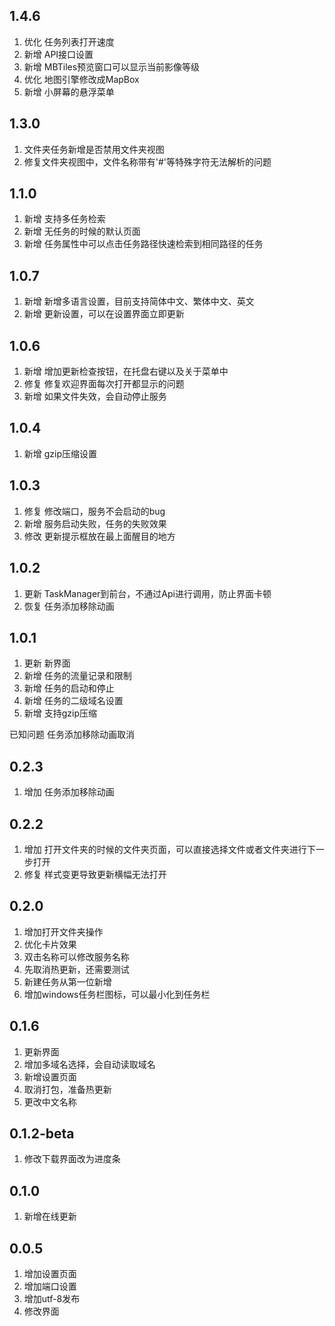## 1.4.6
1. 优化 任务列表打开速度
2. 新增 API接口设置
3. 新增 MBTiles预览窗口可以显示当前影像等级
4. 优化 地图引擎修改成MapBox
5. 新增 小屏幕的悬浮菜单

## 1.3.0
1. 文件夹任务新增是否禁用文件夹视图
2. 修复文件夹视图中，文件名称带有'#'等特殊字符无法解析的问题
## 1.1.0
1. 新增 支持多任务检索
2. 新增 无任务的时候的默认页面
3. 新增 任务属性中可以点击任务路径快速检索到相同路径的任务
## 1.0.7
1. 新增 新增多语言设置，目前支持简体中文、繁体中文、英文
2. 新增 更新设置，可以在设置界面立即更新
## 1.0.6
1. 新增 增加更新检查按钮，在托盘右键以及关于菜单中
2. 修复 修复欢迎界面每次打开都显示的问题
3. 新增 如果文件失效，会自动停止服务
## 1.0.4
1. 新增 gzip压缩设置
## 1.0.3
1. 修复 修改端口，服务不会启动的bug
2. 新增 服务启动失败，任务的失败效果
3. 修改 更新提示框放在最上面醒目的地方

## 1.0.2
1. 更新 TaskManager到前台，不通过Api进行调用，防止界面卡顿
2. 恢复 任务添加移除动画
## 1.0.1
1. 更新 新界面
2. 新增 任务的流量记录和限制
3. 新增 任务的启动和停止
4. 新增 任务的二级域名设置
5. 新增 支持gzip压缩

已知问题 任务添加移除动画取消
## 0.2.3
1. 增加 任务添加移除动画
## 0.2.2
1. 增加 打开文件夹的时候的文件夹页面，可以直接选择文件或者文件夹进行下一步打开
2. 修复 样式变更导致更新横幅无法打开
## 0.2.0
1. 增加打开文件夹操作
2. 优化卡片效果
3. 双击名称可以修改服务名称
4. 先取消热更新，还需要测试
5. 新建任务从第一位新增
6. 增加windows任务栏图标，可以最小化到任务栏
## 0.1.6
1. 更新界面
2. 增加多域名选择，会自动读取域名
3. 新增设置页面
4. 取消打包，准备热更新
5. 更改中文名称

## 0.1.2-beta
1. 修改下载界面改为进度条

## 0.1.0
1. 新增在线更新

## 0.0.5
1. 增加设置页面
2. 增加端口设置
3. 增加utf-8发布
4. 修改界面